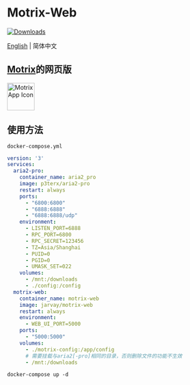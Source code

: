 # Motrix-Web
<a href="https://hub.docker.com/r/jarvay/motrix-web">
  <img src="https://img.shields.io/docker/pulls/jarvay/motrix-web?color=%2348BB78&logo=docker&label=pulls" alt="Downloads" />
</a>

[English](./README.md) | 简体中文

## [Motrix](https://github.com/agalwood/Motrix)的网页版

<a href="https://motrix.app">
    <img src="./static/512x512.png" width="64" alt="Motrix App Icon" />
</a>

## 使用方法
`docker-compose.yml`
```yaml
version: '3'
services:
  aria2-pro:
    container_name: aria2_pro
    image: p3terx/aria2-pro
    restart: always
    ports:
      - "6800:6800"
      - "6888:6888"
      - "6888:6888/udp"
    environment:
      - LISTEN_PORT=6888
      - RPC_PORT=6800
      - RPC_SECRET=123456
      - TZ=Asia/Shanghai
      - PUID=0
      - PGID=0
      - UMASK_SET=022
    volumes:
      - /mnt:/downloads
      - ./config:/config
  motrix-web:
    container_name: motrix-web
    image: jarvay/motrix-web
    restart: always
    environment:
      - WEB_UI_PORT=5000
    ports:
      - "5000:5000"
    volumes:
      - ./motrix-config:/app/config
      # 需要挂载与aria2[-pro]相同的目录，否则删除文件的功能不生效
      - /mnt:/downloads
```

```shell
docker-compose up -d
```
